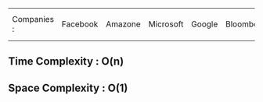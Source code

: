 <table>
  <tr>
    <td>Companies : </td>
    <td>Facebook</td>
    <td>Amazone</td>
    <td>Microsoft</td>
    <td>Google</td>
    <td>Bloomberg</td>
    <td>Walmart Global Tech</td>
    <td>Apple</td>
    <td>Uber</td>
  </tr>
</table>

<h2>Time Complexity : O(n)</h2>
<h2>Space Complexity : O(1)</h2>
